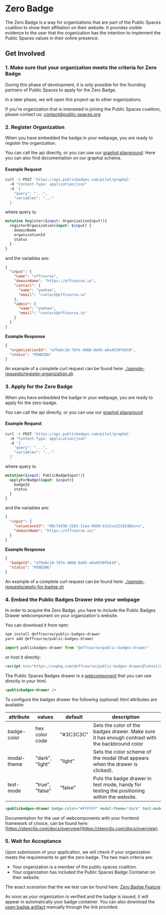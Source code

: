 Zero Badge
==========

The Zero Badge is a way for organizations that are part of the Public
Spaces coalition to show their affiliation on their website. It provides
visible evidence to the user that the organization has the intention to
implement the Public Spaces values in their online presence.


## Get Involved

### 1. Make sure that your organization meets the criteria for Zero Badge

During this phase of development, it is only possible for the founding
partners of Public Spaces to apply for the Zero Badge.

In a later phase, we will open this project up to other organizations.

If you're organization that is interested in joining the Public Spaces coalition,
please contact us: [contact@public-spaces.org](contact@public-spaces.org).


### 2. Register Organization

When you have embedded the badge in your webpage, you are ready to register the organization.

You can call the api directly, or you can use our [graphql playground](https://api.publicbadges.com/pilot/playground). 
Here you can also find documentation on our graphql schema.


#### Example Request

```bash
curl -X POST 'https://api.publicbadges.com/pilot/graphql'
  -H "Content-Type: application/json"
  -d '{
    "query": "...",
    "variables": "..."
  }'
```

where query is:

```graphql
mutation Register($input: OrganizationInput!){
  registerOrganization(input: $input) {
    domainName
    organizationId
    status
  }
}
``` 

and the variables are:

```json
{
  "input": {
    "name": "offcourse",
    "domainName": "https://offcourse.io",
    "contact": {
      "name": "yeehaa",
      "email": "contact@offcourse.io"
    },
    "admin": {
      "name": "yeehaa",
      "email": "contact@offcourse.io"
    }
  }
}
```

**Example Response**

```json
{
  "organizationId": "e79a6c18-787e-4868-8e65-e6a4530fb419",
  "status": "PENDING"
}
```

An example of a complete curl request can be found here: [./sample-requests/register-organization.sh](./sample-requests/register-organization.sh)


### 3. Apply for the Zero Badge

When you have embedded the badge in your webpage, you are ready to apply for
the zero-badge.

You can call the api directly, or you can use our [graphql playground](https://api.publicbadges.com/pilot/playground)

#### Example Request

```bash
curl -X POST 'https://api.publicbadges.com/pilot/graphql'
  -H "Content-Type: application/json"
  -d '{
    "query": "...",
    "variables": "..."
  }'
```

where query is:

```graphql
mutation($input: PublicBadgeInput!){
  applyForBadge(input: $input){
    badgeId
    status
  }
}
``` 
and the variables are:

```json
{
  "input": {
    "valueCaseId": "88c7a930-3181-11ea-9858-b312ce22102d@zero",
    "domainName": "https://offcourse.io/"
  }
}
```

**Example Response**

```json
{
  "badgeId": "e79a6c18-787e-4868-8e65-e6a4530fb419",
  "status": "PENDING"
}
```

An example of a complete curl request can be found here: [./sample-requests/apply-for-badge.sh](./sample-requests/apply-for-badge.sh)

### 4. Embed the Public Badges Drawer into your webpage

In order to acquire the Zero Badge, you have to include the Public Badges Drawer 
webcomponent on your organization's website.

You can download it from npm:

```bash
npm install @offcourse/public-badges-drawer
yarn add @offcourse/public-badges-drawer
```

```js
import publicbadges-drawer from "@offcourse/public-badges-drawer"
```

or host it directly:

```html
<script src="https://unpkg.com/@offcourse/public-badges-drawer@latest/dist/publicbadges/publicbadges.js"></script>
```

The Public Spaces Badges drawer is a [webcomponent](https://www.webcomponents.org/introduction)
that you can use directly in your html.

```html
<publicbadges-drawer />
```

To configure the badges drawer the following (optional) html attributes are available:

| attribute   | values          | default   | description                                                                                     |
|-------------|-----------------|-----------|-------------------------------------------------------------------------------------------------|
| badge-color | hex color code  | "#3C3C3C" | Sets the color of the badges drawer. Make sure it has enough contrast with the backbround color  |
| modal-theme | "dark", "light" | "light"   | Sets the color scheme of the modal (that appears when the drawer is clicked).                   |
| test-mode   | "true", "false" | "false"   | Puts the badge drawer in test mode, handy for testing the positioning within the website.      |

```html
<publicbadges-drawer badge-color="#FFFFFF" modal-theme="dark" test-mode="true" />
```

Documentation for the use of webcomponents with your frontend framework of choice,
can be found here: [https://stenciljs.com/docs/overview](https://stenciljs.com/docs/overview).


### 5. Wait for Acceptance

Upon submission of your application, we will check if your organization meets the
requirements to get the zero badge. The two main criteria are:

- Your organization is a member of the public spaces coalition.
- Your organization has included the Public Spaces Badge Container on their
website.

The exact scenarios that the we test can be found here: [Zero Badge Feature](/src-feature)

As soon as your organization is verified and the badge is issued, it will appear
in automatically your badge container. You can also download the
[open badge artifact](./src-fixture) manually through the link provided.

